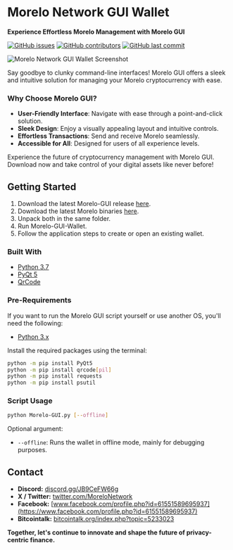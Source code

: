 # Morelo Network GUI Wallet

**Experience Effortless Morelo Management with Morelo GUI**

[![GitHub issues](https://img.shields.io/github/issues/MoreloNetwork/Morelo-GUI)](https://github.com/MoreloNetwork/Morelo-GUI/issues)
[![GitHub contributors](https://img.shields.io/github/contributors/MoreloNetwork/Morelo-GUI)](https://github.com/MoreloNetwork/Morelo-GUI/graphs/contributors)
[![GitHub last commit](https://img.shields.io/github/last-commit/MoreloNetwork/Morelo-GUI)](https://github.com/MoreloNetwork/Morelo-GUI/commits/master)

![Morelo Network GUI Wallet Screenshot](https://i.imgur.com/Q1vbNcN.png)

Say goodbye to clunky command-line interfaces! Morelo GUI offers a sleek and intuitive solution for managing your Morelo cryptocurrency with ease.

### Why Choose Morelo GUI?
- **User-Friendly Interface**: Navigate with ease through a point-and-click solution.
- **Sleek Design**: Enjoy a visually appealing layout and intuitive controls.
- **Effortless Transactions**: Send and receive Morelo seamlessly.
- **Accessible for All**: Designed for users of all experience levels.

Experience the future of cryptocurrency management with Morelo GUI. Download now and take control of your digital assets like never before!

## Getting Started

1. Download the latest Morelo-GUI release [here](https://github.com/MoreloNetwork/Morelo-GUI/releases).
2. Download the latest Morelo binaries [here](https://github.com/MoreloNetwork/morelo/releases).
3. Unpack both in the same folder.
4. Run Morelo-GUI-Wallet.
5. Follow the application steps to create or open an existing wallet.

### Built With
- [Python 3.7](https://www.python.org/downloads/)
- [PyQt 5](https://pypi.org/project/PyQt5/)
- [QrCode](https://pypi.org/project/qrcode/)

### Pre-Requirements

If you want to run the Morelo GUI script yourself or use another OS, you'll need the following:

- [Python 3.x](https://www.python.org/downloads/)

Install the required packages using the terminal:

```sh
python -m pip install PyQt5
python -m pip install qrcode[pil]
python -m pip install requests
python -m pip install psutil
```

### Script Usage

```sh
python Morelo-GUI.py [--offline]
```

Optional argument:
- `--offline`: Runs the wallet in offline mode, mainly for debugging purposes.

## Contact

- **Discord:** [discord.gg/JB9CeFW66g](https://discord.gg/JB9CeFW66g)
- **X / Twitter:** [twitter.com/MoreloNetwork](https://twitter.com/MoreloNetwork)
- **Facebook:** [www.facebook.com/profile.php?id=61551589695937](https://www.facebook.com/profile.php?id=61551589695937)
- **Bitcointalk:** [bitcointalk.org/index.php?topic=5233023](https://bitcointalk.org/index.php?topic=5233023)

**Together, let's continue to innovate and shape the future of privacy-centric finance.**
